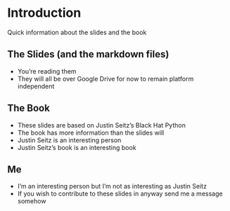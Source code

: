 # Introduction
Quick information about the slides and the book

## The Slides (and the markdown files)
- You’re reading them
- They will all be over Google Drive for now to remain platform independent

## The Book
- These slides are based on Justin Seitz’s Black Hat Python
- The book has more information than the slides will
- Justin Seitz is an interesting person
- Justin Seitz’s book is an interesting book

## Me
- I’m an interesting person but I’m not as interesting as Justin Seitz
- If you wish to contribute to these slides in anyway send me a message somehow
